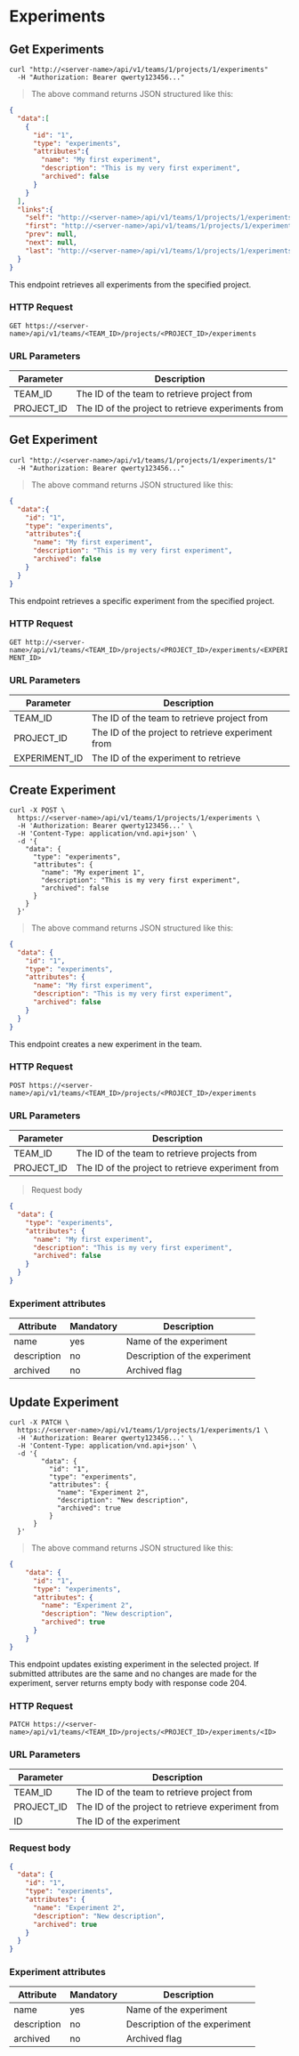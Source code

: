 # Experiments

## Get Experiments

```shell
curl "http://<server-name>/api/v1/teams/1/projects/1/experiments"
  -H "Authorization: Bearer qwerty123456..."
```
> The above command returns JSON structured like this:

```json
{
  "data":[
    {
      "id": "1",
      "type": "experiments",
      "attributes":{
        "name": "My first experiment",
        "description": "This is my very first experiment",
        "archived": false
      }
    }
  ],
  "links":{
    "self": "http://<server-name>/api/v1/teams/1/projects/1/experiments?page%5Bnumber%5D=1&page%5Bsize%5D=10",
    "first": "http://<server-name>/api/v1/teams/1/projects/1/experiments?page%5Bnumber%5D=1&page%5Bsize%5D=10",
    "prev": null,
    "next": null,
    "last": "http://<server-name>/api/v1/teams/1/projects/1/experiments?page%5Bnumber%5D=1&page%5Bsize%5D=10"
  }
}
```

This endpoint retrieves all experiments from the specified project.

### HTTP Request

`GET https://<server-name>/api/v1/teams/<TEAM_ID>/projects/<PROJECT_ID>/experiments`

### URL Parameters

Parameter | Description
--------- | -----------
TEAM_ID | The ID of the team to retrieve project from
PROJECT_ID | The ID of the project to retrieve experiments from

## Get Experiment

```shell
curl "http://<server-name>/api/v1/teams/1/projects/1/experiments/1"
  -H "Authorization: Bearer qwerty123456..."
```

> The above command returns JSON structured like this:

```json
{
  "data":{
    "id": "1",
    "type": "experiments",
    "attributes":{
      "name": "My first experiment",
      "description": "This is my very first experiment",
      "archived": false
    }
  }
}
```

This endpoint retrieves a specific experiment from the specified project.

### HTTP Request

`GET http://<server-name>/api/v1/teams/<TEAM_ID>/projects/<PROJECT_ID>/experiments/<EXPERIMENT_ID>`

### URL Parameters

Parameter | Description
--------- | -----------
TEAM_ID | The ID of the team to retrieve project from
PROJECT_ID | The ID of the project to retrieve experiment from
EXPERIMENT_ID | The ID of the experiment to retrieve

## Create Experiment

```shell
curl -X POST \
  https://<server-name>/api/v1/teams/1/projects/1/experiments \
  -H 'Authorization: Bearer qwerty123456...' \
  -H 'Content-Type: application/vnd.api+json' \
  -d '{
    "data": {
      "type": "experiments",
      "attributes": {
        "name": "My experiment 1",
        "description": "This is my very first experiment",
        "archived": false
      }
    }
  }'
```

> The above command returns JSON structured like this:
```json
{
  "data": {
    "id": "1",
    "type": "experiments",
    "attributes": {
      "name": "My first experiment",
      "description": "This is my very first experiment",
      "archived": false
    }
  }
}
```

This endpoint creates a new experiment in the team.

### HTTP Request

`POST https://<server-name>/api/v1/teams/<TEAM_ID>/projects/<PROJECT_ID>/experiments`

### URL Parameters

Parameter     | Description
------------- | -----------
TEAM_ID       | The ID of the team to retrieve projects from
PROJECT_ID    | The ID of the project to retrieve experiment from

> Request body
```json
{
  "data": {
    "type": "experiments",
    "attributes": {
      "name": "My first experiment",
      "description": "This is my very first experiment",
      "archived": false
    }
  }
}
```

### Experiment attributes

Attribute   | Mandatory | Description
----------- | --------- | -----------
name        | yes       | Name of the experiment
description | no        | Description of the experiment
archived    | no        | Archived flag

## Update Experiment

```shell
curl -X PATCH \
  https://<server-name>/api/v1/teams/1/projects/1/experiments/1 \
  -H 'Authorization: Bearer qwerty123456...' \
  -H 'Content-Type: application/vnd.api+json' \
  -d '{
        "data": {
          "id": "1",
          "type": "experiments",
          "attributes": {
            "name": "Experiment 2",
            "description": "New description",
            "archived": true
          }
      }
  }'
```

> The above command returns JSON structured like this:
```json
{
    "data": {
      "id": "1",
      "type": "experiments",
      "attributes": {
        "name": "Experiment 2",
        "description": "New description",
        "archived": true
      }
    }
}
```

This endpoint updates existing experiment in the selected project.
If submitted attributes are the same and no changes are made for the experiment, server returns empty body with response code 204.

### HTTP Request

`PATCH https://<server-name>/api/v1/teams/<TEAM_ID>/projects/<PROJECT_ID>/experiments/<ID>`

### URL Parameters

Parameter       | Description
--------------- | -----------
TEAM_ID         | The ID of the team to retrieve project from
PROJECT_ID      | The ID of the project to retrieve experiment from
ID              | The ID of the experiment

### Request body

```json
{
  "data": {
    "id": "1",
    "type": "experiments",
    "attributes": {
      "name": "Experiment 2",
      "description": "New description",
      "archived": true
    }
  }
}
```

### Experiment attributes

Attribute   | Mandatory | Description
----------- | --------- | -----------
name        | yes       | Name of the experiment
description | no        | Description of the experiment
archived    | no        | Archived flag
